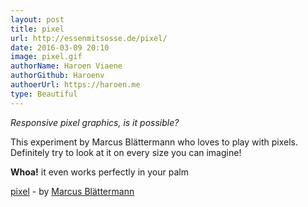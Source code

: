 ```yaml
---
layout: post
title: pixel
url: http://essenmitsosse.de/pixel/
date: 2016-03-09 20:10
image: pixel.gif
authorName: Haroen Viaene
authorGithub: Haroenv
authoerUrl: https://haroen.me
type: Beautiful
---
```

_Responsive pixel graphics, is it possible?_

This experiment by Marcus Blättermann who loves to play with pixels. Definitely try to look at it on every size you can imagine!

**Whoa!** it even works perfectly in your palm

[pixel](http://essenmitsosse.de/pixel/) - by [Marcus Blättermann](http://essenmitsosse.de)

